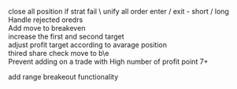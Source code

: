 close all position if strat fail \ 
unify all order enter / exit - short / long \
Handle rejected oredrs \
Add move to breakeven \
increase the first and second target \
adjust profit target according to avarage position \
thired share check move to b\e \
Prevent adding on a trade with High number of profit point  7+

add range breakeout functionality 
